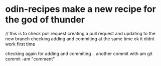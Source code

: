 # odin-recipes make a new recipe for the god of thunder
// this is to check pull request 
creating a pull request and updating to the new branch
checking adding and commiting at the same time
ok it didnt work first time

checking again for adding and commiting ..
another commit with am
git commit -am "comment"